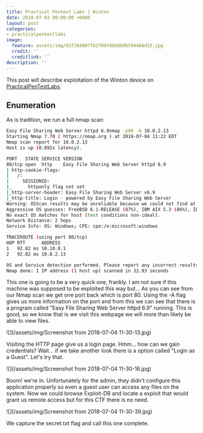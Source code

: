 ```yaml
---
title: Practical Pentest Labs | Winton
date: 2018-07-03 00:00:00 +0000
layout: post
categories:
- practicalpentestlabs
image:
  feature: assets/img/02f264807f82f00fd0dd69b594466d15.jpg
  credit: ''
  creditlink: ''
description: ''
---
```

This post will describe exploitation of the Winton device on [PracticalPenTestLabs](https://practicalpentestlabs.com/).

## Enumeration

As is tradition, we run a full nmap scan:

```bash
Easy File Sharing Web Server httpd 6.9nmap -p80 -A 10.0.2.13
Starting Nmap 7.70 ( https://nmap.org ) at 2018-07-04 11:22 EDT
Nmap scan report for 10.0.2.13
Host is up (0.092s latency).

PORT   STATE SERVICE VERSION
80/tcp open  http    Easy File Sharing Web Server httpd 6.9
| http-cookie-flags: 
|   /: 
|     SESSIONID: 
|_      httponly flag not set
|_http-server-header: Easy File Sharing Web Server v6.9
|_http-title: Login - powered by Easy File Sharing Web Server
Warning: OSScan results may be unreliable because we could not find at least 1 open and 1 closed port
Aggressive OS guesses: FreeBSD 6.1-RELEASE (87%), IBM AIX 5.3 (86%), IBM AIX 6.1 (86%), Ricoh Aficio SP C210SF printer (85%), Apple Mac OS X 10.3.9 (Panther) (Darwin 7.9.0, PowerPC) (85%), FreeBSD 5.5-STABLE (85%), Microsoft Windows Server 2003 SP2 (85%), Microsoft Windows XP (85%), IBM AIX 7.1 (85%), Sony Bravia V5500-series TV (85%)
No exact OS matches for host (test conditions non-ideal).
Network Distance: 2 hops
Service Info: OS: Windows; CPE: cpe:/o:microsoft:windows

TRACEROUTE (using port 80/tcp)
HOP RTT      ADDRESS
1   92.82 ms 10.10.0.1
2   92.82 ms 10.0.2.13

OS and Service detection performed. Please report any incorrect results at https://nmap.org/submit/ .
Nmap done: 1 IP address (1 host up) scanned in 32.93 seconds
```

This one is going to be a very quick one, frankly. I am not sure if this machine was supposed to be exploited this way but... As you can see from our Nmap scan we get one port back which is port 80. Using the -A flag gives us more information on the port and from this we can see that there is a program called "Easy File Sharing Web Server httpd 6.9" running. This is good, so we know that is we visit this webpage we will more than likely be able to view files.

![](/assets/img/Screenshot from 2018-07-04 11-30-13.jpg)

Visiting the HTTP page give us a login page. Hmm... how can we gain credentials? Wait... if we take another look there is a option called "Login as a Guest". Let's try that.

![](/assets/img/Screenshot from 2018-07-04 11-30-16.jpg)

Boom! we're in. Unfortunately for the admin, they didn't configure this application properly so even a guest user can access any files on the system. Now we could browse Exploit-DB and locate a exploit that would grant us remote access but for this CTF there is no need.

![](/assets/img/Screenshot from 2018-07-04 11-30-39.jpg)

We capture the secret.txt flag and call this one complete.